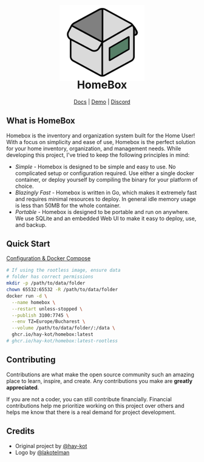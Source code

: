 <div align="center">
  <img src="/docs/public/lilbox.svg" height="200"/>
</div>

<h1 align="center" style="margin-top: -10px"> HomeBox </h1>
<p align="center" style="width: 100;">
   <a href="https://hay-kot.github.io/homebox/">Docs</a>
   |
   <a href="https://homebox.fly.dev">Demo</a>
   |
   <a href="https://discord.gg/tuncmNrE4z">Discord</a>
</p>

## What is HomeBox
Homebox is the inventory and organization system built for the Home User! With a focus on simplicity and ease of use, Homebox is the perfect solution for your home inventory, organization, and management needs. While developing this project, I've tried to keep the following principles in mind:

- _Simple_ - Homebox is designed to be simple and easy to use. No complicated setup or configuration required. Use either a single docker container, or deploy yourself by compiling the binary for your platform of choice.
- _Blazingly Fast_ - Homebox is written in Go, which makes it extremely fast and requires minimal resources to deploy. In general idle memory usage is less than 50MB for the whole container.
- _Portable_ - Homebox is designed to be portable and run on anywhere. We use SQLite and an embedded Web UI to make it easy to deploy, use, and backup.


## Quick Start

[Configuration & Docker Compose](https://hay-kot.github.io/homebox/quick-start)

```bash
# If using the rootless image, ensure data 
# folder has correct permissions
mkdir -p /path/to/data/folder
chown 65532:65532 -R /path/to/data/folder
docker run -d \
  --name homebox \
  --restart unless-stopped \
  --publish 3100:7745 \
  --env TZ=Europe/Bucharest \
  --volume /path/to/data/folder/:/data \
  ghcr.io/hay-kot/homebox:latest
# ghcr.io/hay-kot/homebox:latest-rootless
```

<!-- CONTRIBUTING -->
## Contributing

Contributions are what make the open source community such an amazing place to learn, inspire, and create. Any contributions you make are **greatly appreciated**.

If you are not a coder, you can still contribute financially. Financial contributions help me prioritize working on this project over others and helps me know that there is a real demand for project development.

## Credits
- Original project by [@hay-kot](https://github.com/hay-kot)
- Logo by [@lakotelman](https://github.com/lakotelman)
